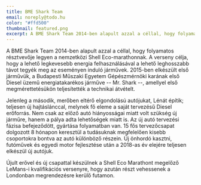```yaml
---
title: BME Shark Team
email: noreply@todo.hu
color: "#ffd500"
thumbnail: featured.png
excerpt: A BME Shark Team 2014-ben alapult azzal a céllal, hogy folyamatos résztvevője legyen a nemzetközi Shell Eco-marathonnak. A verseny célja, hogy a lehető legkevesebb energia felhasználásával a lehető leghosszabb távot tegyék meg az eseményen induló járművek. 2015-ben elkészült első járművük, a Budapesti Műszaki Egyetem Gépészmérnöki karának első Diesel üzemű energiatakarékos járműve - Mr. Shark -, amellyel első megmérettetésükön teljesítették a technikai átvételt.
---
```


A BME Shark Team 2014-ben alapult azzal a céllal, hogy folyamatos résztvevője legyen a nemzetközi Shell Eco-marathonnak. A verseny célja, hogy a lehető legkevesebb energia felhasználásával a lehető leghosszabb távot tegyék meg az eseményen induló járművek. 2015-ben elkészült első járművük, a Budapesti Műszaki Egyetem Gépészmérnöki karának első Diesel üzemű energiatakarékos járműve -- Mr. Shark --, amellyel első megmérettetésükön teljesítették a technikai átvételt.

Jelenleg a második, merőben eltérő elgondolású autójukat, Lénát építik; teljesen új hajtáslánccal, melynek fő eleme a saját tervezésű Diesel erőforrás. Nem csak az előző autó hiányosságai miatt volt szükség új járműre, hanem a pálya adta lehetőségek miatt is. Az új autó tervezési fázisa befejeződött, gyártása folyamatban van. 15 fős tervezőcsapat dolgozott 8 hónapon keresztül a tudásuknak megfelelően kisebb csoportokra bontva az autó különböző részein. Új önhordó kasztni, futóművek és egyedi motor fejlesztése után a 2018-as év elejére teljesen elkészül új autójuk.

Újult erővel és új csapattal készülnek a Shell Eco Marathont megelőző LeMans-i kvalifikációs versenyre, hogy azután részt vehessenek a Londonban megrendezésre kerülő futamon.
